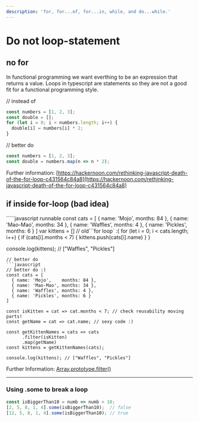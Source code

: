```yaml
---
description: 'for, for...of, for...in, while, and do...while.'
---
```


# Do not loop-statement

## no for

In functional programming we want everthing to be an expression that returns a value. Loops in typescript are statements so they are not a good fit for a functional programming style.

// instead of

```javascript
const numbers = [1, 2, 3];
const double = [];
for (let i = 0; i < numbers.length; i++) {
  double[i] = numbers[i] * 2;
}
```

// better do

```javascript
const numbers = [1, 2, 3];
const double = numbers.map(n => n * 2);
```

Further information: [https://hackernoon.com/rethinking-javascript-death-of-the-for-loop-c431564c84a8](https://hackernoon.com/rethinking-javascript-death-of-the-for-loop-c431564c84a8)

## if inside for-loop \(bad idea\)

`````javascript runnable const cats = [ { name: 'Mojo', months: 84 }, { name: 'Mao-Mao', months: 34 }, { name: 'Waffles', months: 4 }, { name: 'Pickles', months: 6 } ] var kittens = [] // old```for loop\` :\( for \(let i = 0; i &lt; cats.length; i++\) { if \(cats\[i\].months &lt; 7\) { kittens.push\(cats\[i\].name\) } }

console.log\(kittens\); // \["Waffles", "Pickles"\]

```text
// better do
```javascript 
// better do :)
const cats = [
  { name: 'Mojo',    months: 84 },
  { name: 'Mao-Mao', months: 34 },
  { name: 'Waffles', months: 4 },
  { name: 'Pickles', months: 6 }
]

const isKitten = cat => cat.months < 7; // check reusability moving parts! 
const getName = cat => cat.name; // sexy code :)

const getKittenNames = cats => cats
      .filter(isKitten)
      .map(getName)
const kittens = getKittenNames(cats);

console.log(kittens); // ["Waffles", "Pickles"]
```

Further Information: [Array.prototype.filter\(\)](https://developer.mozilla.org/en-US/docs/Web/JavaScript/Reference/Global_Objects/Array/filter)


---

### Using .some to break a loop 

```javascript
const isBiggerThan10 = numb => numb > 10;
[2, 5, 8, 1, 4].some(isBiggerThan10);  // false
[12, 5, 8, 1, 4].some(isBiggerThan10); // true
```



